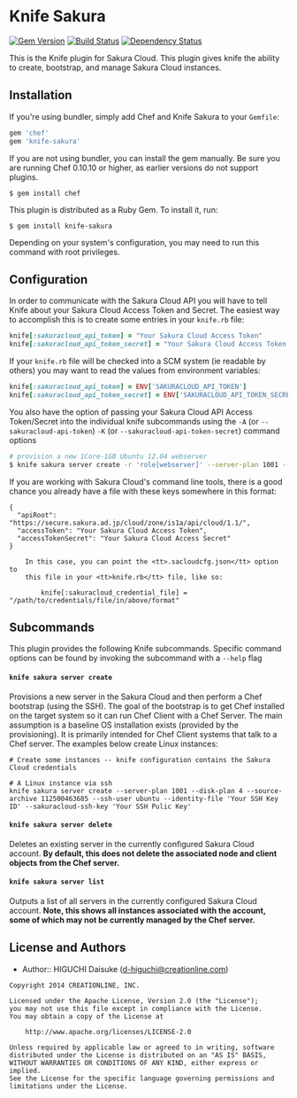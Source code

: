 Knife Sakura
============
[![Gem Version](https://badge.fury.io/rb/knife-sakura.png)](http://badge.fury.io/rb/knife-sakura)
[![Build Status](https://travis-ci.org/cl-lab-k/knife-sakura.png?branch=master)](https://travis-ci.org/cl-lab-k/knife-sakura)
[![Dependency Status](https://gemnasium.com/cl-lab-k/knife-sakura.png)](https://gemnasium.com/cl-lab-k/knife-sakura)

This is the Knife plugin for Sakura Cloud. This plugin gives knife the ability to create, bootstrap, and manage Sakura Cloud instances.


Installation
------------
If you're using bundler, simply add Chef and Knife Sakura to your `Gemfile`:

```ruby
gem 'chef'
gem 'knife-sakura'
```

If you are not using bundler, you can install the gem manually. Be sure you are running Chef 0.10.10 or higher, as earlier versions do not support plugins.

    $ gem install chef

This plugin is distributed as a Ruby Gem. To install it, run:

    $ gem install knife-sakura

Depending on your system's configuration, you may need to run this command with root privileges.


Configuration
-------------
In order to communicate with the Sakura Cloud API you will have to tell Knife about your Sakura Cloud Access Token and Secret. The easiest way to accomplish this is to create some entries in your `knife.rb` file:

```ruby
knife[:sakuracloud_api_token] = "Your Sakura Cloud Access Token"
knife[:sakuracloud_api_token_secret] = "Your Sakura Cloud Access Token Secret"
```

If your `knife.rb` file will be checked into a SCM system (ie readable by others) you may want to read the values from environment variables:

```ruby
knife[:sakuracloud_api_token] = ENV['SAKURACLOUD_API_TOKEN']
knife[:sakuracloud_api_token_secret] = ENV['SAKURACLOUD_API_TOKEN_SECRET']
```

You also have the option of passing your Sakura Cloud API Access Token/Secret into the individual knife subcommands using the `-A` (or `--sakuracloud-api-token`) `-K` (or `--sakuracloud-api-token-secret`) command options

```bash
# provision a new 1Core-1GB Ubuntu 12.04 webserver
$ knife sakura server create -r 'role[webserver]' --server-plan 1001 --disk-plan 4 --source-archive 112500463685 -x ubuntu -i 'Your SSH Key ID' --sakuracloud-ssh-key 'Your SSH Pulic Key' -A 'Your Sakura Cloud Access Token' -K "Your Sakura Cloud Access Secret"
```

If you are working with Sakura Cloud's command line tools, there is a good
chance you already have a file with these keys somewhere in this format:

    {
      "apiRoot": "https://secure.sakura.ad.jp/cloud/zone/is1a/api/cloud/1.1/",
      "accessToken": "Your Sakura Cloud Access Token",
      "accessTokenSecret": "Your Sakura Cloud Access Secret"
    }
        
        In this case, you can point the <tt>.sacloudcfg.json</tt> option to
        this file in your <tt>knife.rb</tt> file, like so:
        
            knife[:sakuracloud_credential_file] = "/path/to/credentials/file/in/above/format"


Subcommands
-----------
This plugin provides the following Knife subcommands. Specific command options can be found by invoking the subcommand with a `--help` flag


#### `knife sakura server create`
Provisions a new server in the Sakura Cloud and then perform a Chef bootstrap
(using the SSH). The goal of the bootstrap is to get Chef installed on the target system so it can run Chef Client with a Chef Server. The main assumption is a baseline OS installation exists (provided by the provisioning). It is primarily intended for Chef Client systems that talk to a Chef server.  The examples below create Linux instances:

    # Create some instances -- knife configuration contains the Sakura Cloud credentials

    # A Linux instance via ssh
    knife sakura server create --server-plan 1001 --disk-plan 4 --source-archive 112500463685 --ssh-user ubuntu --identity-file 'Your SSH Key ID' --sakuracloud-ssh-key 'Your SSH Pulic Key'

#### `knife sakura server delete`
Deletes an existing server in the currently configured Sakura Cloud account. **By default, this does not delete the associated node and client objects from the Chef server.**

#### `knife sakura server list`
Outputs a list of all servers in the currently configured Sakura Cloud account. **Note, this shows all instances associated with the account, some of which may not be currently managed by the Chef server.**

License and Authors
-------------------
- Author:: HIGUCHI Daisuke (<d-higuchi@creationline.com>)

```text
Copyright 2014 CREATIONLINE, INC.

Licensed under the Apache License, Version 2.0 (the "License");
you may not use this file except in compliance with the License.
You may obtain a copy of the License at

    http://www.apache.org/licenses/LICENSE-2.0

Unless required by applicable law or agreed to in writing, software
distributed under the License is distributed on an "AS IS" BASIS,
WITHOUT WARRANTIES OR CONDITIONS OF ANY KIND, either express or implied.
See the License for the specific language governing permissions and
limitations under the License.
```
